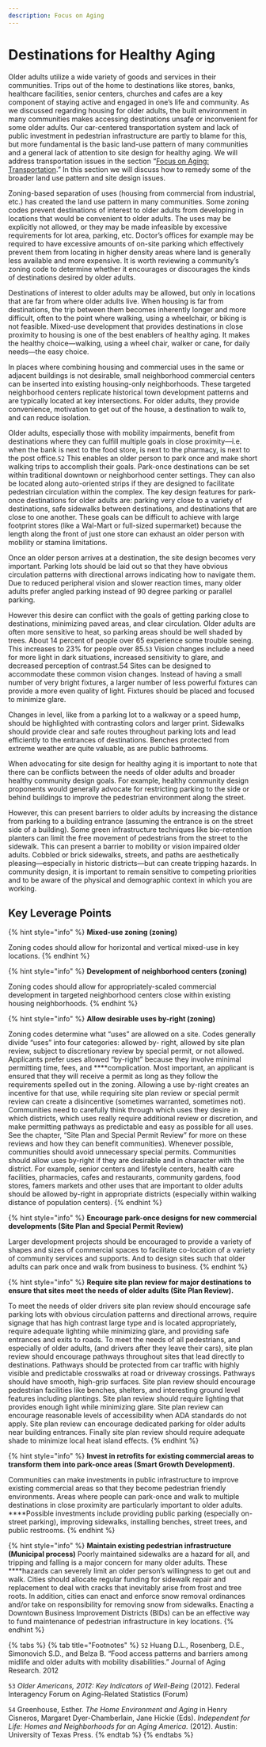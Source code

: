 ```yaml
---
description: Focus on Aging
---
```


# Destinations for Healthy Aging

Older adults utilize a wide variety of goods and services in their communities. Trips out of the home to destinations like stores, banks, healthcare facilities, senior centers, churches and cafes are a key component of staying active and engaged in one’s life and community. As we discussed regarding housing for older adults, the built environment in many communities makes accessing destinations unsafe or inconvenient for some older adults. Our car-centered transportation system and lack of public investment in pedestrian infrastructure are partly to blame for this, but more fundamental is the basic land-use pattern of many communities and a general lack of attention to site design for healthy aging. We will address transportation issues in the section “[Focus on Aging: Transportation](focus_on_aging_transportation.md).” In this section we will discuss how to remedy some of the broader land use pattern and site design issues.

Zoning-based separation of uses \(housing from commercial from industrial, etc.\) has created the land use pattern in many communities. Some zoning codes prevent destinations of interest to older adults from developing in locations that would be convenient to older adults. The uses may be explicitly not allowed, or they may be made infeasible by excessive requirements for lot area, parking, etc. Doctor’s offices for example may be required to have excessive amounts of on-site parking which effectively prevent them from locating in higher density areas where land is generally less available and more expensive. It is worth reviewing a community’s zoning code to determine whether it encourages or discourages the kinds of destinations desired by older adults.

Destinations of interest to older adults may be allowed, but only in locations that are far from where older adults live. When housing is far from destinations, the trip between them becomes inherently longer and more difficult, often to the point where walking, using a wheelchair, or biking is not feasible. Mixed-use development that provides destinations in close proximity to housing is one of the best enablers of healthy aging. It makes the healthy choice—walking, using a wheel chair, walker or cane, for daily needs—the easy choice.

In places where combining housing and commercial uses in the same or adjacent buildings is not desirable, small neighborhood commercial centers can be inserted into existing housing-only neighborhoods. These targeted neighborhood centers replicate historical town development patterns and are typically located at key intersections. For older adults, they provide convenience, motivation to get out of the house, a destination to walk to, and can reduce isolation.

Older adults, especially those with mobility impairments, benefit from destinations where they can fulfill multiple goals in close proximity—i.e. when the bank is next to the food store, is next to the pharmacy, is next to the post office.`52` This enables an older person to park once and make short walking trips to accomplish their goals. Park-once destinations can be set within traditional downtown or neighborhood center settings. They can also be located along auto-oriented strips if they are designed to facilitate pedestrian circulation within the complex. The key design features for park-once destinations for older adults are: parking very close to a variety of destinations, safe sidewalks between destinations, and destinations that are close to one another. These goals can be difficult to achieve with large footprint stores \(like a Wal-Mart or full-sized supermarket\) because the length along the front of just one store can exhaust an older person with mobility or stamina limitations.

Once an older person arrives at a destination, the site design becomes very important. Parking lots should be laid out so that they have obvious circulation patterns with directional arrows indicating how to navigate them. Due to reduced peripheral vision and slower reaction times, many older adults prefer angled parking instead of 90 degree parking or parallel parking.

However this desire can conflict with the goals of getting parking close to destinations, minimizing paved areas, and clear circulation. Older adults are often more sensitive to heat, so parking areas should be well shaded by trees. About 14 percent of people over 65 experience some trouble seeing. This increases to 23% for people over 85.`53` Vision changes include a need for more light in dark situations, increased sensitivity to glare, and decreased perception of contrast.54 Sites can be designed to accommodate these common vision changes. Instead of having a small number of very bright fixtures, a larger number of less powerful fixtures can provide a more even quality of light. Fixtures should be placed and focused to minimize glare.

Changes in level, like from a parking lot to a walkway or a speed hump, should be highlighted with contrasting colors and larger print. Sidewalks should provide clear and safe routes throughout parking lots and lead efficiently to the entrances of destinations. Benches protected from extreme weather are quite valuable, as are public bathrooms.

When advocating for site design for healthy aging it is important to note that there can be conflicts between the needs of older adults and broader healthy community design goals. For example, healthy community design proponents would generally advocate for restricting parking to the side or behind buildings to improve the pedestrian environment along the street.

However, this can present barriers to older adults by increasing the distance from parking to a building entrance \(assuming the entrance is on the street side of a building\). Some green infrastructure techniques like bio-retention planters can limit the free movement of pedestrians from the street to the sidewalk. This can present a barrier to mobility or vision impaired older adults. Cobbled or brick sidewalks, streets, and paths are aesthetically pleasing—especially in historic districts—but can create tripping hazards. In community design, it is important to remain sensitive to competing priorities and to be aware of the physical and demographic context in which you are working.

## **Key Leverage Points** 

{% hint style="info" %}
**Mixed-use zoning \(zoning\)**

Zoning codes should allow for horizontal and vertical mixed-use in key locations.
{% endhint %}

{% hint style="info" %}
**Development of neighborhood centers \(zoning\)**

Zoning codes should allow for appropriately-scaled commercial development in targeted neighborhood centers close within existing housing neighborhoods.
{% endhint %}

{% hint style="info" %}
**Allow desirable uses by-right \(zoning\)** 

Zoning codes determine what “uses” are allowed on a site. Codes generally divide “uses” into four categories: allowed by- right, allowed by site plan review, subject to discretionary review by special permit, or not allowed. Applicants prefer uses allowed “by-right” because they involve minimal permitting time, fees, and ****complication. Most important, an applicant is ensured that they will receive a permit as long as they follow the requirements spelled out in the zoning. Allowing a use by-right creates an incentive for that use, while requiring site plan review or special permit review can create a disincentive \(sometimes warranted, sometimes not\). Communities need to carefully think through which uses they desire in which districts, which uses really require additional review or discretion, and make permitting pathways as predictable and easy as possible for all uses. See the chapter, “Site Plan and Special Permit Review” for more on these reviews and how they can benefit communities\). Whenever possible, communities should avoid unnecessary special permits. Communities should allow uses by-right if they are desirable and in character with the district. For example, senior centers and lifestyle centers, health care facilities, pharmacies, cafes and restaurants, community gardens, food stores, famers markets and other uses that are important to older adults should be allowed by-right in appropriate districts \(especially within walking distance of population centers\).
{% endhint %}

{% hint style="info" %}
**Encourage park-once designs for new commercial developments \(Site Plan and Special Permit Review\)**

Larger development projects should be encouraged to provide a variety of shapes and sizes of commercial spaces to facilitate co-location of a variety of community services and supports. And to design sites such that older adults can park once and walk from business to business.
{% endhint %}

{% hint style="info" %}
**Require site plan review for major destinations to ensure that sites meet the needs of older adults \(Site Plan Review\).**

To meet the needs of older drivers site plan review should encourage safe parking lots with obvious circulation patterns and directional arrows, require signage that has high contrast large type and is located appropriately, require adequate lighting while minimizing glare, and providing safe entrances and exits to roads. To meet the needs of all pedestrians, and especially of older adults, \(and drivers after they leave their cars\), site plan review should encourage pathways throughout sites that lead directly to destinations. Pathways should be protected from car traffic with highly visible and predictable crosswalks at road or driveway crossings. Pathways should have smooth, high-grip surfaces. Site plan review should encourage pedestrian facilities like benches, shelters, and interesting ground level features including plantings. Site plan review should require lighting that provides enough light while minimizing glare. Site plan review can encourage reasonable levels of accessibility when ADA standards do not apply. Site plan review can encourage dedicated parking for older adults near building entrances. Finally site plan review should require adequate shade to minimize local heat island effects.
{% endhint %}

{% hint style="info" %}
**Invest in retrofits for existing commercial areas to transform them into park-once areas \(Smart Growth Development\).**

Communities can make investments in public infrastructure to improve existing commercial areas so that they become pedestrian friendly environments. Areas where people can park-once and walk to multiple destinations in close proximity are particularly important to older adults. ****Possible investments include providing public parking \(especially on-street parking\), improving sidewalks, installing benches, street trees, and public restrooms.
{% endhint %}

{% hint style="info" %}
**Maintain existing pedestrian infrastructure \(Municipal process\)** Poorly maintained sidewalks are a hazard for all, and tripping and falling is a major concern for many older adults. These ****hazards can severely limit an older person’s willingness to get out and walk. Cities should allocate regular funding for sidewalk repair and replacement to deal with cracks that inevitably arise from frost and tree roots. In addition, cities can enact and enforce snow removal ordinances and/or take on responsibility for removing snow from sidewalks. Enacting a Downtown Business Improvement Districts \(BIDs\) can be an effective way to fund maintenance of pedestrian infrastructure in key locations.
{% endhint %}

{% tabs %}
{% tab title="Footnotes" %}
`52` Huang D.L., Rosenberg, D.E., Simonovich S.D., and Belza B. “Food access patterns and barriers among midlife and older adults with mobility disabilities.” Journal of Aging Research. 2012

`53` _Older Americans, 2012: Key Indicators of Well-Being_ \(2012\). Federal Interagency Forum on Aging-Related Statistics \(Forum\)

`54` Greenhouse, Esther. _The Home Environment and Aging_ in Henry Cisneros, Margaret Dyer-Chamberlain, Jane Hickie \(Eds\). _Independent for Life: Homes and Neighborhoods for an Aging America._ \(2012\). Austin: University of Texas Press.
{% endtab %}
{% endtabs %}



